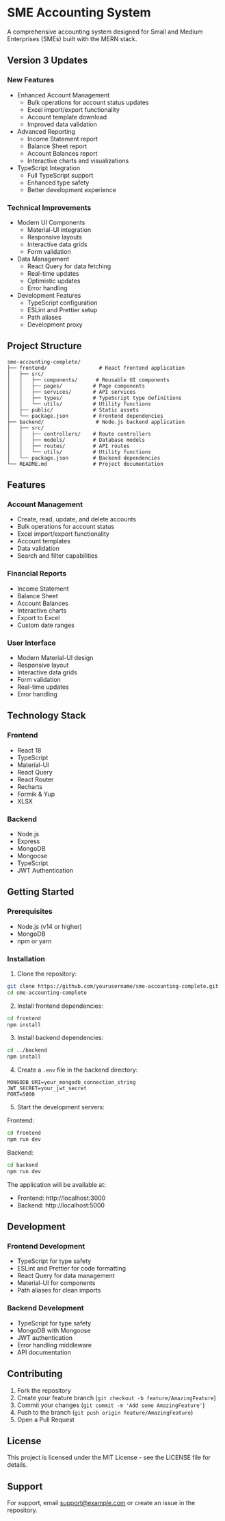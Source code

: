 # SME Accounting System

A comprehensive accounting system designed for Small and Medium Enterprises (SMEs) built with the MERN stack.

## Version 3 Updates

### New Features
- Enhanced Account Management
  - Bulk operations for account status updates
  - Excel import/export functionality
  - Account template download
  - Improved data validation
- Advanced Reporting
  - Income Statement report
  - Balance Sheet report
  - Account Balances report
  - Interactive charts and visualizations
- TypeScript Integration
  - Full TypeScript support
  - Enhanced type safety
  - Better development experience

### Technical Improvements
- Modern UI Components
  - Material-UI integration
  - Responsive layouts
  - Interactive data grids
  - Form validation
- Data Management
  - React Query for data fetching
  - Real-time updates
  - Optimistic updates
  - Error handling
- Development Features
  - TypeScript configuration
  - ESLint and Prettier setup
  - Path aliases
  - Development proxy

## Project Structure

```
sme-accounting-complete/
├── frontend/                 # React frontend application
│   ├── src/
│   │   ├── components/      # Reusable UI components
│   │   ├── pages/          # Page components
│   │   ├── services/       # API services
│   │   ├── types/          # TypeScript type definitions
│   │   └── utils/          # Utility functions
│   ├── public/             # Static assets
│   └── package.json        # Frontend dependencies
├── backend/                 # Node.js backend application
│   ├── src/
│   │   ├── controllers/    # Route controllers
│   │   ├── models/         # Database models
│   │   ├── routes/         # API routes
│   │   └── utils/          # Utility functions
│   └── package.json        # Backend dependencies
└── README.md               # Project documentation
```

## Features

### Account Management
- Create, read, update, and delete accounts
- Bulk operations for account status
- Excel import/export functionality
- Account templates
- Data validation
- Search and filter capabilities

### Financial Reports
- Income Statement
- Balance Sheet
- Account Balances
- Interactive charts
- Export to Excel
- Custom date ranges

### User Interface
- Modern Material-UI design
- Responsive layout
- Interactive data grids
- Form validation
- Real-time updates
- Error handling

## Technology Stack

### Frontend
- React 18
- TypeScript
- Material-UI
- React Query
- React Router
- Recharts
- Formik & Yup
- XLSX

### Backend
- Node.js
- Express
- MongoDB
- Mongoose
- TypeScript
- JWT Authentication

## Getting Started

### Prerequisites
- Node.js (v14 or higher)
- MongoDB
- npm or yarn

### Installation

1. Clone the repository:
```bash
git clone https://github.com/yourusername/sme-accounting-complete.git
cd sme-accounting-complete
```

2. Install frontend dependencies:
```bash
cd frontend
npm install
```

3. Install backend dependencies:
```bash
cd ../backend
npm install
```

4. Create a `.env` file in the backend directory:
```
MONGODB_URI=your_mongodb_connection_string
JWT_SECRET=your_jwt_secret
PORT=5000
```

5. Start the development servers:

Frontend:
```bash
cd frontend
npm run dev
```

Backend:
```bash
cd backend
npm run dev
```

The application will be available at:
- Frontend: http://localhost:3000
- Backend: http://localhost:5000

## Development

### Frontend Development
- TypeScript for type safety
- ESLint and Prettier for code formatting
- React Query for data management
- Material-UI for components
- Path aliases for clean imports

### Backend Development
- TypeScript for type safety
- MongoDB with Mongoose
- JWT authentication
- Error handling middleware
- API documentation

## Contributing

1. Fork the repository
2. Create your feature branch (`git checkout -b feature/AmazingFeature`)
3. Commit your changes (`git commit -m 'Add some AmazingFeature'`)
4. Push to the branch (`git push origin feature/AmazingFeature`)
5. Open a Pull Request

## License

This project is licensed under the MIT License - see the LICENSE file for details.

## Support

For support, email support@example.com or create an issue in the repository.
